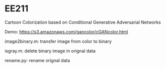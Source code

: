 # EE211
Cartoon Colorization based on Conditional Generative Adversarial Networks 

Demo: https://s3.amazonaws.com/gancolor/cGANcolor.html

image2binary.m: transfer image from color to binary

isgray.m: delete binary image in orignal data

rename.py: rename orignal data
